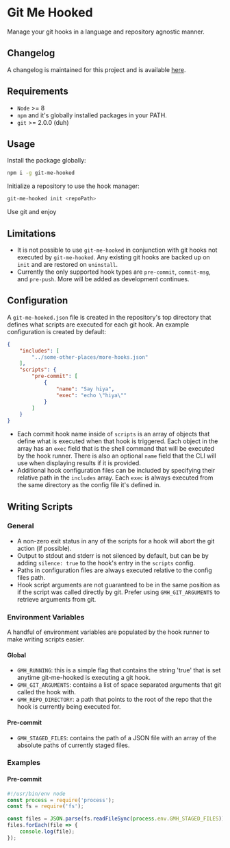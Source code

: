 # Git Me Hooked

Manage your git hooks in a language and repository agnostic manner.


## Changelog

A changelog is maintained for this project and is available [here](https://gitlab.com/michael-johnson/git-me-hooked/blob/develop/CHANGELOG.md).


## Requirements

* `Node` >= 8
* `npm` and it's globally installed packages in your PATH.
* `git` >= 2.0.0 (duh)


## Usage

Install the package globally:

```bash
npm i -g git-me-hooked
```

Initialize a repository to use the hook manager:

```bash
git-me-hooked init <repoPath>
```

Use git and enjoy


## Limitations

* It is not possible to use `git-me-hooked` in conjunction with git hooks not executed by `git-me-hooked`. Any existing git hooks are backed up on `init` and are restored on `uninstall`.
* Currently the only supported hook types are `pre-commit`, `commit-msg`, and `pre-push`. More will be added as development continues.


## Configuration

A `git-me-hooked.json` file is created in the repository's top directory that defines what scripts are executed for each git hook. An example configuration is created by default:
```json
{
    "includes": [
        "../some-other-places/more-hooks.json"
    ],
    "scripts": {
        "pre-commit": [
            {
                "name": "Say hiya",
                "exec": "echo \"hiya\""
            }
        ]
    }
}
```

* Each commit hook name inside of `scripts` is an array of objects that define what is executed when that hook is triggered. Each object in the array has an `exec` field that is the shell command that will be executed by the hook runner. There is also an optional `name` field that the CLI will use when displaying results if it is provided.
* Additional hook configuration files can be included by specifying their relative path in the `includes` array. Each `exec` is always executed from the same directory as the config file it's defined in.


## Writing Scripts

### General

* A non-zero exit status in any of the scripts for a hook will abort the git action (if possible).
* Output to stdout and stderr is not silenced by default, but can be by adding `silence: true` to the hook's entry in the `scripts` config.
* Paths in configuration files are always executed relative to the config files path. 
* Hook script arguments are not guaranteed to be in the same position as if the script was called directly by git. Prefer using `GMH_GIT_ARGUMENTS` to retrieve arguments from git.

### Environment Variables

A handful of environment variables are populated by the hook runner to make writing scripts easier.

#### Global

* `GMH_RUNNING`: this is a simple flag that contains the string 'true' that is set anytime git-me-hooked is executing a git hook.
* `GMH_GIT_ARGUMENTS`: contains a list of space separated arguments that git called the hook with.
* `GMH_REPO_DIRECTORY`: a path that points to the root of the repo that the hook is currently being executed for.

#### Pre-commit

* `GMH_STAGED_FILES`: contains the path of a JSON file with an array of the absolute paths of currently staged files.


### Examples

#### Pre-commit

```javascript
#!/usr/bin/env node
const process = require('process');
const fs = require('fs');

const files = JSON.parse(fs.readFileSync(process.env.GMH_STAGED_FILES));
files.forEach(file => {
    console.log(file);
});
```

